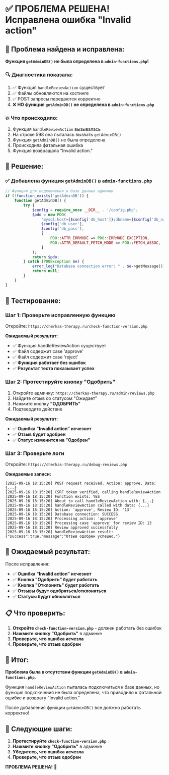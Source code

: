 # ✅ ПРОБЛЕМА РЕШЕНА! Исправлена ошибка "Invalid action"

## 🎯 **Проблема найдена и исправлена:**

**Функция `getAdminDB()` не была определена в `admin-functions.php`!**

### 🔍 **Диагностика показала:**

1. ✅ Функция `handleReviewAction` существует
2. ✅ Файлы обновляются на хостинге
3. ✅ POST запросы передаются корректно
4. ❌ **НО функция `getAdminDB()` не определена в `admin-functions.php`**

### 💥 **Что происходило:**

1. Функция `handleReviewAction` вызывалась
2. На строке 598 она пыталась вызвать `getAdminDB()`
3. Функция `getAdminDB()` не была определена
4. Происходила фатальная ошибка
5. Функция возвращала "Invalid action."

## 🔧 **Решение:**

### ✅ **Добавлена функция `getAdminDB()` в `admin-functions.php`**

```php
// Функция для подключения к базе данных админки
if (!function_exists('getAdminDB')) {
    function getAdminDB() {
        try {
            $config = require_once __DIR__ . '/config.php';
            $pdo = new PDO(
                "mysql:host={$config['db_host']};dbname={$config['db_name']};charset=utf8mb4",
                $config['db_user'],
                $config['db_pass'],
                [
                    PDO::ATTR_ERRMODE => PDO::ERRMODE_EXCEPTION,
                    PDO::ATTR_DEFAULT_FETCH_MODE => PDO::FETCH_ASSOC,
                ]
            );
            return $pdo;
        } catch (PDOException $e) {
            error_log("Database connection error: " . $e->getMessage());
            return null;
        }
    }
}
```

## 🧪 **Тестирование:**

### **Шаг 1: Проверьте исправленную функцию**

Откройте: `https://cherkas-therapy.ru/check-function-version.php`

**Ожидаемый результат:**

- ✅ Функция handleReviewAction существует
- ✅ Файл содержит case 'approve'
- ✅ Файл содержит case 'reject'
- ✅ **Функция работает без ошибок**
- ✅ **Результат теста показывает успех**

### **Шаг 2: Протестируйте кнопку "Одобрить"**

1. Откройте админку: `https://cherkas-therapy.ru/admin/reviews.php`
2. Найдите отзыв со статусом "Ожидает"
3. Нажмите кнопку **"ОДОБРИТЬ"**
4. Подтвердите действие

**Ожидаемый результат:**

- ✅ **Ошибка "Invalid action" исчезнет**
- ✅ **Отзыв будет одобрен**
- ✅ **Статус изменится на "Одобрен"**

### **Шаг 3: Проверьте логи**

Откройте: `https://cherkas-therapy.ru/debug-reviews.php`

**Ожидаемые записи:**

```
[2025-09-16 18:15:20] POST request received. Action: approve, Data: {...}
[2025-09-16 18:15:20] CSRF token verified, calling handleReviewAction
[2025-09-16 18:15:20] Function exists: YES
[2025-09-16 18:15:20] About to call handleReviewAction with: {...}
[2025-09-16 18:15:20] handleReviewAction called with data: {...}
[2025-09-16 18:15:20] Action: 'approve', Review ID: '13'
[2025-09-16 18:15:20] Database connection: SUCCESS
[2025-09-16 18:15:20] Processing action: 'approve'
[2025-09-16 18:15:20] Processing case 'approve' for review ID: 13
[2025-09-16 18:15:20] Review approved successfully
[2025-09-16 18:15:20] handleReviewAction result: {"success":true,"message":"Отзыв одобрен успешно."}
```

## 🎉 **Ожидаемый результат:**

После исправления:

- ✅ **Ошибка "Invalid action" исчезнет**
- ✅ **Кнопка "Одобрить" будет работать**
- ✅ **Кнопка "Отклонить" будет работать**
- ✅ **Отзывы будут одобряться/отклоняться**
- ✅ **Статусы будут обновляться**

## 📋 **Что проверить:**

1. **Откройте `check-function-version.php`** - должен работать без ошибок
2. **Нажмите кнопку "Одобрить"** в админке
3. **Проверьте, что ошибка исчезла**
4. **Проверьте, что отзыв одобрен**

## 🎯 **Итог:**

**Проблема была в отсутствии функции `getAdminDB()` в `admin-functions.php`.**

Функция `handleReviewAction` пыталась подключиться к базе данных, но функция подключения не была определена, что приводило к фатальной ошибке и возврату "Invalid action."

После добавления функции `getAdminDB()` все должно работать корректно!

## 🚀 **Следующие шаги:**

1. **Протестируйте `check-function-version.php`**
2. **Нажмите кнопку "Одобрить"** в админке
3. **Убедитесь, что ошибка исчезла**
4. **Проверьте, что отзыв одобрен**

**ПРОБЛЕМА РЕШЕНА!** 🎉
